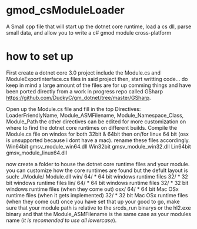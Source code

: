 # gmod_csModuleLoader
A Small cpp file that will start up the dotnet core runtime, load a cs dll, parse small data, and allow you to write a c# gmod module cross-platform



# how to set up
First create a dotnet core 3.0 project include the Module.cs and ModuleExportInterface.cs files in said project then, start writting code... do keep in mind a large amount of the files are for up comming things and have been ported directly from a work in progress repo called GSharp https://github.com/DuckyC/gm_dotnet/tree/master/GSharp.


Open up the Module.cs file and fill in the top Directives:
  LoaderFriendlyName, Module_ASMFilename, Module_Namespace_Class, Module_Path
the other directives can be edited for more customization on where to find the dotnet core runtimes on different builds.
Compile the Module.cs file on windos for both 32bit & 64bit then on/for linux 64 bit (osx is unsupported because i dont have a mac).
rename these files accordingly.
Win64bit  gmsv_module_win64.dll
Win32bit  gmsv_module_win32.dll
Lin64bit  gmsv_module_linux64.dll

now create a folder to house the dotnet core runtime files and your module.
  you can customize how the core runtimes are found but the defult layout is such:
    ./Module/
      Module.dll
      win/
        64/
          * 64 bit windows runtime files
        32/
          * 32 bit windows runtime files
      lin/
        64/
          * 64 bit windows runtime files
        32/
          * 32 bit windows runtime files (when they come out)
      osx/
        64/
          * 64 bit Mac OSx runtime files (when it gets implemented)
        32/
          * 32 bit Mac OSx runtime files (when they come out)
once you have set that up your good to go, make sure that your module path is relative to the srcds_run binarys or the hl2.exe binary and that the Module_ASMFilename is the same case as your modules name (*it is recomended to use all lowercase*).

